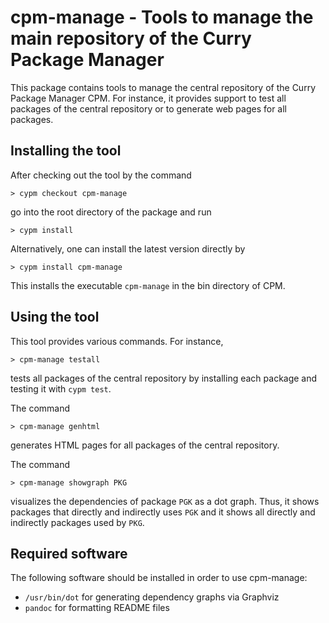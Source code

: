 cpm-manage - Tools to manage the main repository of the Curry Package Manager
=============================================================================

This package contains tools to manage the central repository
of the Curry Package Manager CPM.
For instance, it provides support to test all packages of the
central repository or to generate web pages for all packages.

## Installing the tool

After checking out the tool by the command

    > cypm checkout cpm-manage

go into the root directory of the package and run

    > cypm install

Alternatively, one can install the latest version directly by

    > cypm install cpm-manage

This installs the executable `cpm-manage` in the bin directory
of CPM.


## Using the tool

This tool provides various commands. For instance,

    > cpm-manage testall

tests all packages of the central repository by installing
each package and testing it with `cypm test`.

The command

    > cpm-manage genhtml

generates HTML pages for all packages of the central repository.

The command

    > cpm-manage showgraph PKG

visualizes the dependencies of package `PGK` as a dot graph.
Thus, it shows packages that directly and indirectly uses `PGK`
and it shows all directly and indirectly packages used by `PKG`.


Required software
-----------------

The following software should be installed in order to use cpm-manage:

- `/usr/bin/dot` for generating dependency graphs via Graphviz
- `pandoc` for formatting README files

